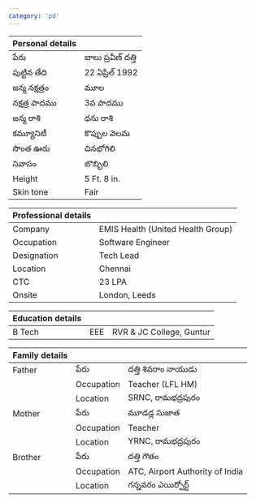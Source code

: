 ```yaml
---
category: 'pd'
---
```


| Personal details |              |
| ---------------- | ------------ |
| పేరు             | బాలు ప్రవీణ్ దత్తి  |
| పుట్టిన తేది        | 22 ఏప్రిల్ 1992 |
| జన్మ నక్షత్రం      | మూల           |
| నక్షత్ర పాదము     | 3వ పాదము       |
| జన్మ రాశి         | ధను రాశి        |
| కమ్యూనిటీ         | కొప్పుల వెలమ     |
| సొంత ఊరు       | చినభోగిలి        |
| నివాసం           | బొబ్బిలి         |
| Height           | 5 Ft. 8 in.  |
| Skin tone        | Fair        |


| Professional details |                                   |
| -------------------- | --------------------------------- |
| Company              | EMIS Health (United Health Group) |
| Occupation           | Software Engineer                 |
| Designation          | Tech Lead                         |
| Location             | Chennai                           |
| CTC                  | 23 LPA                            |
| Onsite               | London, Leeds                     |

| Education details |     |                          |
| ----------------- | --- | ------------------------ |
| B Tech            | EEE | RVR & JC College, Guntur |

| Family details |            |                                 |
| -------------- | ---------- | ------------------------------- |
| Father         | పేరు         | దత్తి శివరాం నాయుడు                     |
|                | Occupation | Teacher (LFL HM)                |
|                | Location   | SRNC, రామభద్రపురం                   |
| Mother         | పేరు         | మూడడ్ల సుజాత                        |
|                | Occupation | Teacher                         |
|                | Location   | YRNC, రామభద్రపురం                   |
| Brother        | పేరు         | దత్తి గౌతం                          |
|                | Occupation | ATC, Airport Authority of India |
|                | Location   | గన్నవరం ఎయిర్పోర్ట్                    |
